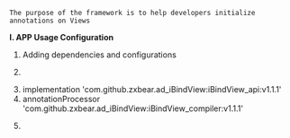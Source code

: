 ```
The purpose of the framework is to help developers initialize annotations on Views
```

**I. APP Usage Configuration**
1. Adding dependencies and configurations
2. ```
3. implementation 'com.github.zxbear.ad_iBindView:iBindView_api:v1.1.1'
4. annotationProcessor 'com.github.zxbear.ad_iBindView:iBindView_compiler:v1.1.1'
5. ```
